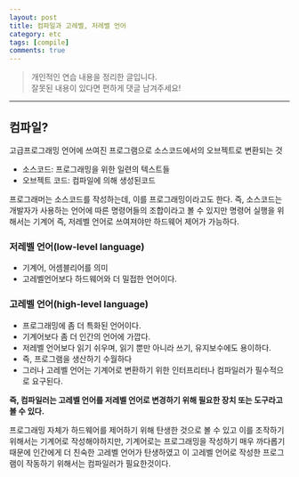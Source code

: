 ```yaml
---
layout: post
title: 컴파일과 고레벨, 저레벨 언어
category: etc
tags: [compile]
comments: true
---
```


> 개인적인 연습 내용을 정리한 글입니다.     
잘못된 내용이 있다면 편하게 댓글 남겨주세요!  

<hr>

## 컴파일?

고급프로그래밍 언어에 쓰여진 프로그램으로 소스코드에서의 오브젝트로 변환되는 것

- 소스코드: 프로그래밍을 위한 일련의 텍스트들
- 오브젝트 코드: 컴파일에 의해 생성된코드

프로그래머는 소스코드를 작성하는데, 이를 프로그래밍이라고도 한다. 즉, 소스코드는 개발자가 사용하는 언어에 따른 명령어들의 조합이라고 볼 수 있지만 명령어 실행을 위해서는 기계어 즉, 저레벨 언어로 쓰여져야만 하드웨어 제어가 가능하다.

### 저레벨 언어(low-level language)

- 기계어, 어셈블리어를 의미
- 고레벨언어보다 하드웨어와 더 밀접한 언어이다.


### 고레벨 언어(high-level language)

- 프로그래밍에 좀 더 특화된 언어이다.
- 기계어보다 좀 더 인간의 언어에 가깝다.
- 저레벨 언어보다 읽기 쉬우며, 읽기 뿐만 아니라 쓰기, 유지보수에도 용이하다.
- 즉, 프로그램을 생산하기 수월하다
- 그러나 고레벨 언어는 기계어로 변환하기 위한 인터프리터나 컴파일러가 필수적으로 요구된다.


**즉, 컴파일러는 고레벨 언어를 저레벨 언어로 변경하기 위해 필요한 장치 또는 도구라고 볼 수 있다.**

프로그래밍 자체가 하드웨어를 제어하기 위해 탄생한 것으로 볼 수 있고 이를 조작하기 위해서는 기계어로 작성해야하지만, 기계어로는 프로그래밍을 작성하기 매우 까다롭기 때문에 인간에게 더 친숙한 고레벨 언어가 탄생하였고 이 고레벨 언어로 작성한 프로그램이 작동하기 위해서는 컴파일러가 필요한것이다. 
